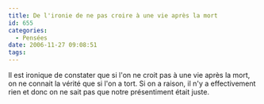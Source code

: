 ```yaml
---
title: De l'ironie de ne pas croire à une vie après la mort
id: 655
categories:
  - Pensées
date: 2006-11-27 09:08:51
tags:
---
```


Il est ironique de constater que si l'on ne croit pas à une vie après la mort, on ne connait la vérité que si l'on a tort. Si on a raison, il n'y a effectivement rien et donc on ne sait pas que notre présentiment était juste.